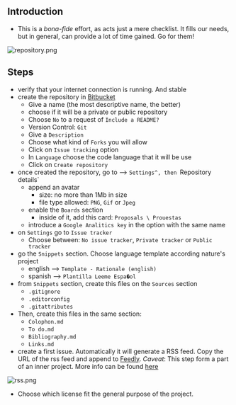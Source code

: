 ## Introduction
* This is a _bona-fide_ effort, as acts just a mere checklist. It fills our needs, but in general, can provide a lot of time gained. Go for them!

![repository.png](https://bitbucket.org/repo/ekyaeEE/images/1675859675-repository.png)

## Steps
* verify that your internet connection is running. And stable
* create the repository in [Bitbucket](https://bitbucket.org/)
    - Give a name (the most descriptive name, the better)
    - choose if it will be a private or public repository
    - Choose `No` to a request of `Include a README?`
    - Version Control: `Git`
    - Give a `Description`
    - Choose what kind of `Forks` you will allow
    - Click on `Issue tracking` option
    - In `Language` choose the code language that it will be use
    - Click on `Create repository`
* once created the repository, go to --> `Settings^, then `Repository details`
    - append an avatar
        - size: no more than 1Mb in size
        - file type allowed: `PNG`, `Gif` or `Jpeg`
    - enable the `Boards` section
        - inside of it, add this card: `Proposals \ Prouestas`
    - introduce a `Google Analitics key` in the option with the same name
* on `Settings` go to `Issue tracker`
    - Choose between: `No issue tracker`, `Private tracker` or `Public tracker`
* go the `Snippets` section. Choose language template according nature's project 
    - english  --> `Template - Rationale (english)`
    - spanish --> `Plantilla Leeme Espa�ol`
* from `Snippets` section, create this files on the `Sources` section
    - `.gitignore`
    - `.editorconfig`
    - `.gitattributes`
* Then, create this files in the same section:
    - `Colophon.md`
    - `To do.md`
    - `Bibliography.md`
    - `Links.md`
* create a first issue. Automatically it will generate a RSS feed. Copy the URL of the rss feed and append to [Feedly](feedly.com). _Caveat_: This step form a part of an inner project. More info can be found [here](https://bitbucket.org/imhicihu/rss-feeds-self-tracking-control-of-repositories/overview)

![rss.png](https://bitbucket.org/repo/AgG5e6d/images/2187833784-rss.png)

* Choose which license fit the general purpose of the project.
